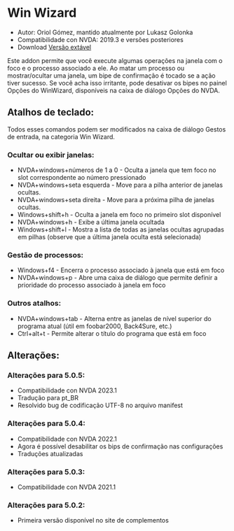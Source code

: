 # Win Wizard #

* Autor: Oriol Gómez, mantido atualmente por Lukasz Golonka
* Compatibilidade con NVDA: 2019.3 e versões posteriores
* Download [Versão extável][1]

Este addon permite que você execute algumas operações na janela com o
foco e o processo associado a ele. Ao matar um processo ou mostrar/ocultar
uma janela, um bipe de confirmação é tocado se a ação tiver
sucesso. Se você acha isso irritante, pode desativar os bipes no painel
Opções do WinWizard, disponíveis na caixa de diálogo Opções do NVDA.

## Atalhos de teclado:
Todos esses comandos podem ser modificados na caixa de diálogo Gestos de entrada,
na categoria Win Wizard.
### Ocultar ou exibir janelas:
* NVDA+windows+números de 1 a 0 - Oculta a janela que tem foco no slot correspondente ao número pressionado
* NVDA+windows+seta esquerda - Move para a pilha anterior de janelas ocultas.
* NVDA+windows+seta direita - Move para a próxima pilha de janelas ocultas.
* Windows+shift+h - Oculta a janela em foco no primeiro slot disponível
* NVDA+windows+h - Exibe a última janela ocultada
* Windows+shift+l - Mostra a lista de todas as janelas ocultas agrupadas em pilhas (observe que a última janela oculta está selecionada)

### Gestão de processos:
* Windows+f4 - Encerra o processo associado à janela que está em foco
* NVDA+windows+p - Abre uma caixa de diálogo que permite definir a prioridade do processo associado à janela em foco

### Outros atalhos:
* NVDA+windows+tab - Alterna entre as janelas de nível superior do programa atual (útil em foobar2000, Back4Sure, etc.)
* Ctrl+alt+t - Permite alterar o título do programa que está em foco

## Alterações:

### Alterações para 5.0.5:

* Compatibilidade con NVDA 2023.1
* Tradução para pt_BR
* Resolvido bug de codificação UTF-8 no arquivo manifest

### Alterações para 5.0.4:

* Compatibilidade con NVDA 2022.1
* Agora é possível desabilitar os bips de confirmação nas configurações
* Traduções atualizadas

### Alterações para 5.0.3:

* Compatibilidade con NVDA 2021.1

### Alterações para 5.0.2:

* Primeira versão disponível no site de complementos

[1]: https://addons.nvda-project.org/files/get.php?file=winwizard
